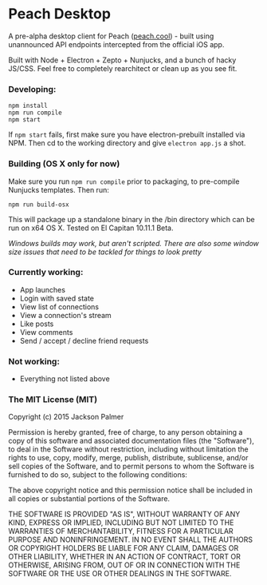 # Peach Desktop

A pre-alpha desktop client for Peach ([peach.cool](http://peach.cool/)) - built using unannounced API endpoints intercepted from the official iOS app.

Built with Node + Electron + Zepto + Nunjucks, and a bunch of hacky JS/CSS. Feel free to completely rearchitect or clean up as you see fit. 

### Developing:

```
npm install
npm run compile
npm start
```

If `npm start` fails, first make sure you have electron-prebuilt installed via NPM. Then cd to the working directory and give `electron app.js` a shot.

### Building (OS X only for now)

Make sure you run `npm run compile` prior to packaging, to pre-compile Nunjucks templates. Then run:

```
npm run build-osx
```

This will package up a standalone binary in the /bin directory which can be run on x64 OS X. Tested on El Capitan 10.11.1 Beta.

*Windows builds may work, but aren't scripted. There are also some window size issues that need to be tackled for things to look pretty*

### Currently working:

- App launches
- Login with saved state
- View list of connections
- View a connection's stream
- Like posts
- View comments
- Send / accept / decline friend requests

### Not working:

- Everything not listed above

### The MIT License (MIT)

Copyright (c) 2015 Jackson Palmer

Permission is hereby granted, free of charge, to any person obtaining a copy
of this software and associated documentation files (the "Software"), to deal
in the Software without restriction, including without limitation the rights
to use, copy, modify, merge, publish, distribute, sublicense, and/or sell
copies of the Software, and to permit persons to whom the Software is
furnished to do so, subject to the following conditions:

The above copyright notice and this permission notice shall be included in all
copies or substantial portions of the Software.

THE SOFTWARE IS PROVIDED "AS IS", WITHOUT WARRANTY OF ANY KIND, EXPRESS OR
IMPLIED, INCLUDING BUT NOT LIMITED TO THE WARRANTIES OF MERCHANTABILITY,
FITNESS FOR A PARTICULAR PURPOSE AND NONINFRINGEMENT. IN NO EVENT SHALL THE
AUTHORS OR COPYRIGHT HOLDERS BE LIABLE FOR ANY CLAIM, DAMAGES OR OTHER
LIABILITY, WHETHER IN AN ACTION OF CONTRACT, TORT OR OTHERWISE, ARISING FROM,
OUT OF OR IN CONNECTION WITH THE SOFTWARE OR THE USE OR OTHER DEALINGS IN THE
SOFTWARE.

